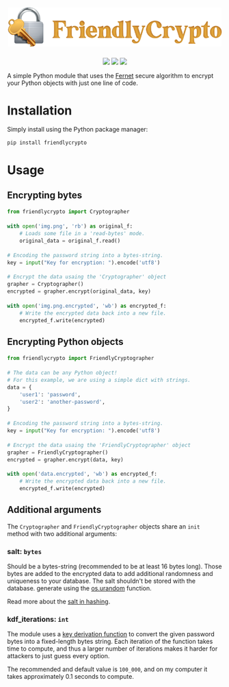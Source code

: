 <div align="center">
    <h1><img src="https://raw.githubusercontent.com/RealA10N/friendlycrypto/master/FriendlyCrypto.png" alt="FriendlyCrypto" width="500px"></h1>
    <img src="https://img.shields.io/github/workflow/status/reala10n/friendlycrypto/%E2%9C%94%20Test/master">
    <img src="https://img.shields.io/pypi/v/friendlycrypto">
    <img src="https://img.shields.io/github/stars/reala10n/friendlycrypto?style=social">
</div>


A simple Python module that uses the [Fernet] secure algorithm to encrypt
your Python objects with just one line of code.


# Installation

Simply install using the Python package manager:

```console
pip install friendlycrypto
```

# Usage

## Encrypting bytes

```python
from friendlycrypto import Cryptographer

with open('img.png', 'rb') as original_f:
    # Loads some file in a 'read-bytes' mode.
    original_data = original_f.read()

# Encoding the password string into a bytes-string.
key = input("Key for encryption: ").encode('utf8')

# Encrypt the data usaing the 'Cryptographer' object
grapher = Cryptographer()
encrypted = grapher.encrypt(original_data, key)

with open('img.png.encrypted', 'wb') as encrypted_f:
    # Write the encrypted data back into a new file.
    encrypted_f.write(encrypted)
```

## Encrypting Python objects

```python
from friendlycrypto import FriendlyCryptographer

# The data can be any Python object!
# For this example, we are using a simple dict with strings.
data = {
    'user1': 'password',
    'user2': 'another-password',
}

# Encoding the password string into a bytes-string.
key = input("Key for encryption: ").encode('utf8')

# Encrypt the data usaing the 'FriendlyCryptographer' object
grapher = FriendlyCryptographer()
encrypted = grapher.encrypt(data, key)

with open('data.encrypted', 'wb') as encrypted_f:
    # Write the encrypted data back into a new file.
    encrypted_f.write(encrypted)
```

## Additional arguments

The `Cryptographer` and `FriendlyCryptographer` objects share an `init` method
with two additional arguments:

### salt: `bytes`

Should be a bytes-string (recommended to be at least 16 bytes long).
Those bytes are added to the encrypted data to add additional randomness and
uniqueness to your database.
The salt shouldn't be stored with the database. generate using the [os.urandom]
function.

Read more about the [salt in hashing].

### kdf_iterations: `int`

The module uses a [key derivation function] to convert the given password bytes
into a fixed-length bytes string. Each iteration of the function takes time to
compute, and thus a larger number of iterations makes it harder for attackers
to just guess every option.

The recommended and default value is `100_000`, and on my computer it takes
approximately 0.1 seconds to compute.


[Fernet]: https://github.com/fernet/spec/
[os.urandom]: https://docs.python.org/3/library/os.html#os.urandom
[salt in hashing]: https://auth0.com/blog/adding-salt-to-hashing-a-better-way-to-store-passwords/
[key derivation function]: https://en.wikipedia.org/wiki/Key_derivation_function
